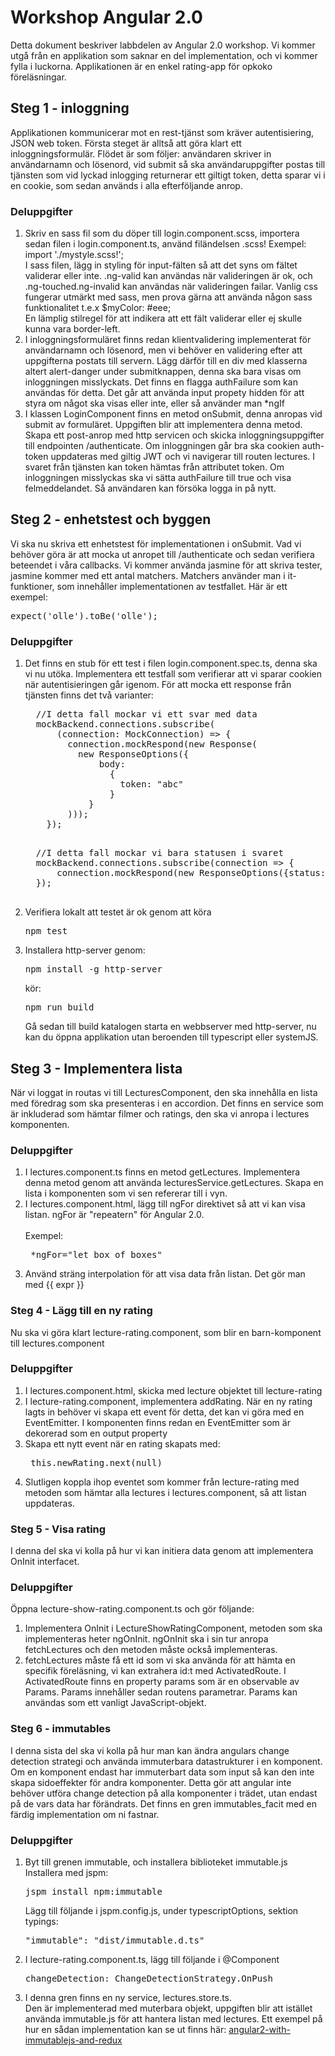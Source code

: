 # Workshop Angular 2.0
Detta dokument beskriver labbdelen av Angular 2.0 workshop.
Vi kommer utgå från en applikation som saknar en del implementation, och vi kommer fylla i luckorna.
Applikationen är en enkel rating-app för opkoko föreläsningar.
## Steg 1 - inloggning
Applikationen kommunicerar mot en rest-tjänst som kräver autentisiering, JSON web token. Första steget är alltså
att göra klart ett inloggningsformulär.
Flödet är som följer: användaren skriver in användarnamn och lösenord, vid submit så ska användaruppgifter postas till tjänsten som
vid lyckad inlogging returnerar ett giltigt token, detta sparar vi i en cookie, som sedan används i alla efterföljande anrop.
### Deluppgifter
<ol>
  <li>
  Skriv en sass fil som du döper till login.component.scss, importera sedan filen i login.component.ts, använd filändelsen .scss!
  Exempel: import './mystyle.scss!'; <br>
  I sass filen, lägg in styling för input-fälten så att det syns om fältet validerar eller inte.
  .ng-valid kan användas när valideringen är ok, och .ng-touched.ng-invalid kan användas när valideringen failar.
  Vanlig css fungerar utmärkt med sass, men prova gärna att använda någon sass funktionalitet t.e.x $myColor: #eee; <br>
  En lämplig stilregel för att indikera att ett fält validerar eller ej skulle kunna vara border-left.
  </li>
  <li>
  I inloggningsformuläret finns redan klientvalidering implementerat för användarnamn och lösenord, men vi behöver en validering efter
  att uppgifterna postats till servern. Lägg därför till en div med klasserna altert alert-danger under submitknappen, denna ska bara visas om
  inloggningen misslyckats. Det finns en flagga authFailure som kan användas för detta.
  Det går att använda input propety hidden för att styra om något ska visas eller inte, eller så använder man *ngIf
  </li>
  <li>
  I klassen LoginComponent finns en metod onSubmit, denna anropas vid submit av formuläret. Uppgiften blir att implementera denna metod.
  Skapa ett post-anrop med http servicen och skicka inloggningsuppgifter till endpointen /authenticate.
  Om inloggningen går bra ska cookien auth-token
  uppdateras med giltig JWT och vi navigerar till routen lectures.
  I svaret från tjänsten kan token hämtas från attributet token.
  Om inloggningen misslyckas ska vi sätta authFailure till true och visa felmeddelandet. Så användaren kan försöka logga in på nytt.
  </li>
</ol>

## Steg 2 - enhetstest och byggen
Vi ska nu skriva ett enhetstest för implementationen i onSubmit. Vad vi behöver göra är att mocka ut anropet till /authenticate och sedan verifiera beteendet i våra callbacks.
Vi kommer använda jasmine för att skriva tester, jasmine kommer med ett antal matchers. Matchers använder man i it-funktioner, som innehåller implementationen av testfallet. Här är ett exempel:
<pre>
expect('olle').toBe('olle');
</pre>

### Deluppgifter
<ol>
  <li>
  Det finns en stub för ett test i filen login.component.spec.ts, denna ska vi nu utöka. Implementera ett testfall som verifierar att vi sparar cookien när autentisieringen går igenom.
  För att mocka ett response från tjänsten finns det två varianter:
  <pre>
  //I detta fall mockar vi ett svar med data
  mockBackend.connections.subscribe(
      (connection: MockConnection) => {
        connection.mockRespond(new Response(
          new ResponseOptions({
              body:
                {
                  token: "abc"
                }
            }
        )));
    });
  </pre>
  <pre>
  //I detta fall mockar vi bara statusen i svaret
  mockBackend.connections.subscribe(connection => {
      connection.mockRespond(new ResponseOptions({status: 403}));
  });
  </pre>
  </li>
  <li>
  Verifiera lokalt att testet är ok genom att köra <pre>npm test</pre>
  </li>
  <li>
  Installera http-server genom: <pre>npm install -g http-server</pre>
  kör:
   <pre>npm run build</pre>
    Gå sedan till build katalogen starta en webbserver med http-server, 
    nu kan du öppna applikation utan beroenden till typescript eller systemJS.
  </li>
</ol>

## Steg 3 - Implementera lista
När vi loggat in routas vi till LecturesComponent, den ska innehålla en lista med föredrag som ska presenteras i en accordion.
Det finns en service som är inkluderad som hämtar filmer och ratings, den ska vi anropa i lectures komponenten.

### Deluppgifter
<ol>
  <li>
    I lectures.component.ts finns en metod getLectures.
    Implementera denna metod genom att använda lecturesService.getLectures.
    Skapa en lista i komponenten som vi sen refererar till i vyn.
  </li>
  <li>
    I lectures.component.html, lägg till ngFor direktivet så att vi kan visa listan. ngFor är "repeatern" för Angular 2.0.
    <br><br>
    Exempel:
     <pre> *ngFor="let box of boxes" </pre>
  </li>
  <li>
  Använd sträng interpolation för att visa data från listan.
  Det gör man med {{ expr }}
  </li>  
</ol>

### Steg 4 - Lägg till en ny rating
Nu ska vi göra klart lecture-rating.component, som blir en barn-komponent till lectures.component

### Deluppgifter
<ol>
  <li>
    I lectures.component.html, skicka med lecture objektet till lecture-rating
  </li>
  <li>
    I lecture-rating.component, implementera addRating. När en ny rating lagts in behöver vi skapa ett event för detta,
    det kan vi göra med en EventEmitter.
    I komponenten finns redan en EventEmitter som är dekorerad som en output property 
  </li>
  <li>
    Skapa ett nytt event när en rating skapats med:
    <pre> this.newRating.next(null) </pre>
  </li>
  <li>
    Slutligen koppla ihop eventet som kommer från lecture-rating med metoden som hämtar alla lectures i lectures.component,
    så att listan uppdateras.
  </li>
</ol>

### Steg 5 - Visa rating
I denna del ska vi kolla på hur vi kan initiera data genom att implementera OnInit interfacet.
### Deluppgifter
Öppna lecture-show-rating.component.ts och gör följande:
<ol>
  <li>
    Implementera OnInit i LectureShowRatingComponent, metoden som ska implementeras heter ngOnInit. ngOnInit ska i sin tur anropa fetchLectures och den metoden måste också implementeras.
  </li>
  <li>
    fetchLectures måste få ett id som vi ska använda för att hämta en specifik föreläsning, vi kan extrahera id:t med
    ActivatedRoute. I ActivatedRoute finns en property params som är en observable av Params. Params innehåller sedan routens parametrar.
    Params kan användas som ett vanligt JavaScript-objekt.
  </li>
</ol>

### Steg 6 - immutables
I denna sista del ska vi kolla på hur man kan ändra angulars change detection strategi och använda immuterbara datastrukturer i en komponent.
Om en komponent endast har immuterbart data som input så kan den inte skapa sidoeffekter för andra komponenter.
Detta gör att angular inte behöver utföra change detection på alla komponenter i trädet, utan endast på de vars data har förändrats.
Det finns en gren immutables_facit med en färdig implementation om ni fastnar.
### Deluppgifter
<ol>
    <li>
        Byt till grenen immutable, och installera biblioteket immutable.js <br>
        Installera med jspm:
        <pre>jspm install npm:immutable</pre>
        Lägg till följande i jspm.config.js, under typescriptOptions, sektion typings:
        <pre>"immutable": "dist/immutable.d.ts"</pre>
    </li>
    <li>
        I lecture-rating.component.ts, lägg till följande i @Component
        <pre>changeDetection: ChangeDetectionStrategy.OnPush</pre>
    </li>
    <li>
        I denna gren finns en ny service, lectures.store.ts. <br>
        Den är implementerad med muterbara objekt, uppgiften blir 
        att istället använda immutable.js för att hantera listan med lectures.
        Ett exempel på hur en sådan implementation kan se ut finns här:
        <a href="http://houssein.me/redux/immutablejs/angular2/2016/07/04/angular2-with-immutablejs-and-redux.html">
        angular2-with-immutablejs-and-redux
        </a>
    </li>
</ol>
